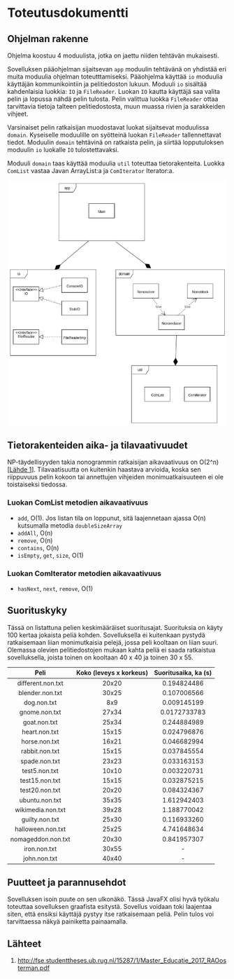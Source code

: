 # Toteutusdokumentti

## Ohjelman rakenne
Ohjelma koostuu 4 moduulista, jotka on jaettu niiden tehtävän mukaisesti. 

Sovelluksen pääohjelman sijaitsevan `app` moduulin tehtävänä on yhdistää eri muita moduulia ohjelman toteutttamiseksi. Pääohjelma käyttää `io` moduulia käyttäjän kommunikointiin ja pelitiedoston lukuun. Moduuli `io` sisältää kahdenlaisia luokkia: `IO` ja `FileReader`. Luokan `IO` kautta käyttäjä saa valita pelin ja lopussa nähdä pelin tulosta. Pelin valittua luokka `FileReader` ottaa tarvittavia tietoja talteen pelitiedostosta, muun muassa rivien ja sarakkeiden vihjeet.

Varsinaiset pelin ratkaisijan muodostavat luokat sijaitsevat moduulissa `domain`. Kyseiselle moduulille on syötteinä luokan `FileReader` tallennettavat tiedot. Moduulin `domain` tehtävinä on ratkaista pelin, ja siirtää lopputuloksen moduulin `io` luokalle `IO` tulostettavaksi.

Moduuli `domain` taas käyttää moduulia `util` toteuttaa tietorakenteita. Luokka `ComList` vastaa Javan ArrayList:a ja `ComIterator` Iterator:a.

![image](https://github.com/lchz/NonogramSolver/blob/master/documentation/packageDiagram.png "Package diagram")

## Tietorakenteiden aika- ja tilavaativuudet
NP-täydellisyyden takia nonogrammin ratkaisijan aikavaativuus on O(2^n)[[Lähde 1](https://github.com/lchz/NonogramSolver/blob/master/documentation/toteutusdokumentti.md#lähteet)]. Tilavaatisuutta on kuitenkin haastava arvioida, koska sen riippuvuus pelin kokoon tai annettujen vihjeiden monimuatkaisuuteen ei ole toistaiseksi tiedossa.

### Luokan ComList metodien aikavaativuus
- `add`, O(1). Jos listan tila on loppunut, sitä laajennetaan ajassa O(n) kutsumalla metodia `doubleSizeArray`
- `addAll`, O(n)
- `remove`, O(n)
- `contains`, O(n)
- `isEmpty`, `get`, `size`, O(1)

### Luokan ComIterator metodien aikavaativuus
- `hasNext`, `next`, `remove`, O(1)

## Suorituskyky
Tässä on listattuna pelien keskimääräiset suoritusajat. Suorituksia on käyty 100 kertaa jokaista peliä kohden. Sovelluksella ei kuitenkaan pystydä ratkaisemaan liian monimutkaisia pelejä, jossa peli kooltaan on liian suuri. Olemassa olevien pelitiedostojen mukaan kahta peliä ei saada ratkaistua sovelluksella, joista toinen on kooltaan 40 x 40 ja toinen 30 x 55.


|Peli    | Koko (leveys x korkeus) | Suoritusaika, ka (s) |
|:---------------:|:-------:|:------------:|
|different.non.txt| 20x20 | 0.194824486 |
|blender.non.txt  | 30x25 | 0.107006566|
|dog.non.txt      | 8x9   | 0.009145199 |
|gnome.non.txt    | 27x34 | 0.0172733783 |
|goat.non.txt     | 25x34 | 0.244884989 |
|heart.non.txt    | 15x15 | 0.024796876 |
|horse.non.txt    | 16x21 | 0.046682994 |
|rabbit.non.txt   | 15x15 | 0.037845554 |
|spade.non.txt    | 23x23 | 0.033163153 |
|test5.non.txt    | 10x10 | 0.003220731 |
|test15.non.txt   | 15x15 | 0.032875215 |
|test20.non.txt   | 20x20 | 0.084324367 |
|ubuntu.non.txt   | 35x35 | 1.612942403 |
|wikimedia.non.txt| 39x28 | 1.188770042 |
|guilty.non.txt   | 25x30 | 0.116933260 |
|halloween.non.txt| 25x25 | 4.741648634 |
|nomageddon.non.txt| 20x30| 0.841957307 |
|iron.non.txt| 30x55 | - |
|john.non.txt| 40x40 | - |

## Puutteet ja parannusehdot
Sovelluksen isoin puute on sen ulkonäkö. Tässä JavaFX olisi hyvä työkalu toteuttaa sovelluksen graafista esitystä. Sovellus voidaan toki laajentaa siten, että ensiksi käyttäjä pystyy itse ratkaisemaan peliä. Pelin tulos voi tarvittaessa näkyä painiketta painaamalla.

## Lähteet
1. http://fse.studenttheses.ub.rug.nl/15287/1/Master_Educatie_2017_RAOosterman.pdf
